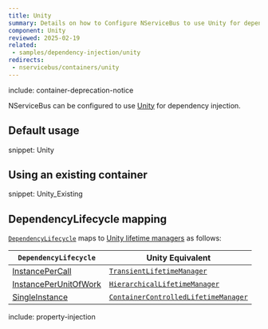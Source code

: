 ```yaml
---
title: Unity
summary: Details on how to Configure NServiceBus to use Unity for dependency injection.
component: Unity
reviewed: 2025-02-19
related:
 - samples/dependency-injection/unity
redirects:
 - nservicebus/containers/unity
---
```


include: container-deprecation-notice

NServiceBus can be configured to use [Unity](https://github.com/unitycontainer/unity) for dependency injection.


## Default usage

snippet: Unity


## Using an existing container

snippet: Unity_Existing

## DependencyLifecycle mapping

[`DependencyLifecycle`](/nservicebus/dependency-injection/) maps to [Unity lifetime managers](https://msdn.microsoft.com/en-us/library/ff660872.aspx#Anchor_0) as follows:

| `DependencyLifecycle`                                                                                             | Unity Equivalent                                                                                                        |
|-----------------------------------------------------------------------------------------------------------------|---------------------------------------------------------------------------------------------------------------------------|
| [InstancePerCall](/nservicebus/dependency-injection/)                                | [`TransientLifetimeManager`](https://msdn.microsoft.com/en-us/library/microsoft.practices.unity.transientlifetimemanager.aspx)         |
| [InstancePerUnitOfWork](/nservicebus/dependency-injection/)                    | [`HierarchicalLifetimeManager`](https://msdn.microsoft.com/en-us/library/microsoft.practices.unity.hierarchicallifetimemanager.aspx) |
| [SingleInstance](/nservicebus/dependency-injection/)                                  | [`ContainerControlledLifetimeManager`](https://msdn.microsoft.com/en-us/library/microsoft.practices.unity.containercontrolledlifetimemanager.aspx)                          |


include: property-injection
